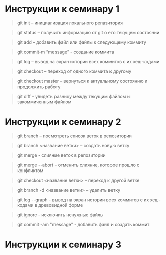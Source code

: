 # Инструкции к семинару 1

>git init – инициализация локального репазитория

>git status – получить информацию от git о его текущем состоянии

>git add – добавить файл или файлы к следующему коммиту

>git commit-m “message” - создание коммита

>git log – вывод на экран истории всех коммитов с их хеш-кодами

>git checkout – переход от одного коммита к другому

>git checkout master – вернуться к актуальному состоянию и продолжить работу

>git diff – увидеть разницу между текущим файлом и закоммиченным файлом

# Инструкции к семинару 2

>git branch – посмотреть список веток в репозитории

>git branch <название ветки> – создать новую ветку

>git merge - слияние веток в репозитории

>git merge --abort - отменить слияние, которое прошло с конфликтом

>git checkout <название ветки> – переход к другой ветке 

>git branch -d <название ветки> – удалить ветку

>git log --graph - вывод на экран истории всех коммитов с их хеш-кодами в древовидной форме 

>git ignore - исключить ненужные файлы

> git commit -am "message" - добавить файл и создать коммит

# Инструкции к семинару 3 

